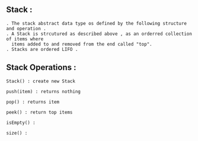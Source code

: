 ## Stack : 
	
	. The stack abstract data type os defined by the following structure and operation .
	. A Stack is strcutured as described above , as an orderred collection of items where 
	  items added to and removed from the end called "top".
	. Stacks are ordered LIFO . 

## Stack Operations :
	
	Stack() : create new Stack 

	push(item) : returns nothing
	
	pop() : returns item
	
	peek() : return top items 

	isEmpty() : 

	size() : 